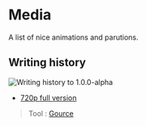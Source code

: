 # Media

A list of nice animations and parutions.

## Writing history

![Writing history to 1.0.0-alpha](./to-1.0.0-alpha.gif)

- [720p full version](./to-1.0.0-alpha.mp4)

> Tool : [Gource](https://gource.io)
